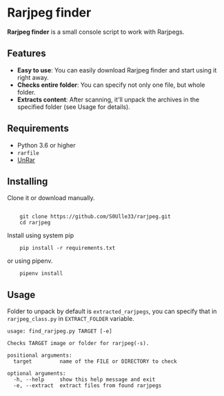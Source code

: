 Rarjpeg finder
==============

**Rarjpeg finder** is a small console script to work with Rarjpegs.

Features
--------

-   **Easy to use**: You can easily download Rarjpeg finder and start using it right away.
-   **Checks entire folder**: You can specify not only one file, but whole folder.
-   **Extracts content**: After scanning, it'll unpack the archives in the specified folder (see Usage for details).

Requirements
------------

-   Python 3.6 or higher
-   `rarfile`
-   [UnRar](https://www.rarlab.com/download.htm)

Installing
----------

Clone it or download manually.
```shell

    git clone https://github.com/S0Ulle33/rarjpeg.git
    cd rarjpeg
```

Install using system pip
```shell
    pip install -r requirements.txt
```
or using pipenv.
```shell
    pipenv install
```

Usage
-----

Folder to unpack by default is `extracted_rarjpegs`, you can specify that in `rarjpeg_class.py` in `EXTRACT_FOLDER` variable.

```
usage: find_rarjpeg.py TARGET [-e]

Checks TARGET image or folder for rarjpeg(-s).

positional arguments:
  target         name of the FILE or DIRECTORY to check

optional arguments:
  -h, --help     show this help message and exit
  -e, --extract  extract files from found rarjpegs
```
